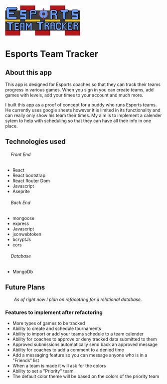 ![Esports Team Tracker logo](/src/assets/esttLogo.png)



# Esports Team Tracker



## About this app
This app is designed for Esports coaches so that they can track their teams progress in various games. When you sign in you can create teams, add games with levels, add your times to your account and much more.

I built this app as a proof of concept for a buddy who runs Esports teams. He currently uses google sheets however it is limited in its functionality and can really only show his team their times. My aim is to implement a calender sytem to help with scheduling so that they can have all their info in one place. 


<!-- ## Getting Started -->
<!-- link to deployed app -->



## Technologies used

###### &emsp; Front End
- React
- React bootstrap
- React Router Dom 
- Javascript
- Aseprite



###### &emsp; Back End
- mongoose
- express
- Javascript
- jsonwebtoken
- bcryptJs
- cors

###### &emsp; Database
- MongoDb

## Future Plans
&emsp;&emsp;*As of right now I plan on refacotring for a relational database.*
### Features to implement after refactoring
- More types of games to be tracked
- Ability to create and schedule tournaments
- Ability to import or add your teams schedule to a team calender
- Ability for coaches to approve or deny tracked data submitted to them
- Approved submissions automatically send back an approved message
- Ability for coaches to add a comment to a denied time
- Add a messaging feature so you can message anyone who is in a "Friends" list
- When a team is made it will ask for the colors
- Ability to set a "Priority" team
- The default color theme will be based on the colors of the priority team


